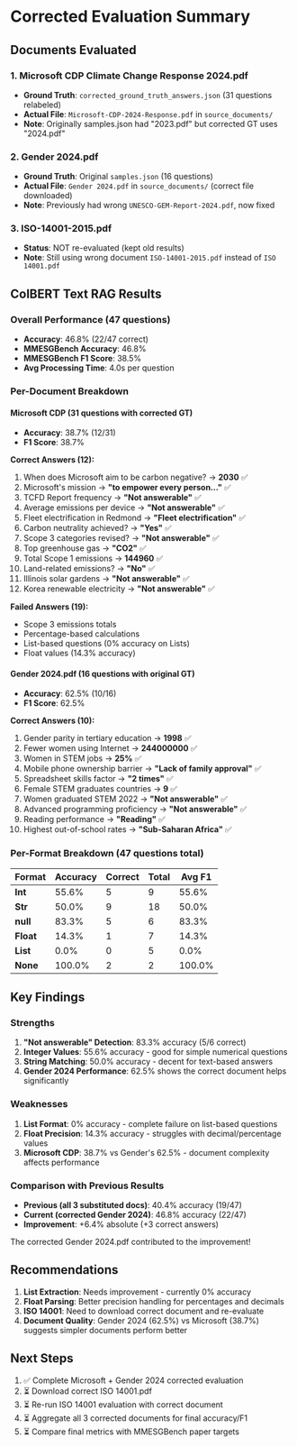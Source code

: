 # Corrected Evaluation Summary

## Documents Evaluated

### 1. Microsoft CDP Climate Change Response 2024.pdf
- **Ground Truth**: `corrected_ground_truth_answers.json` (31 questions relabeled)
- **Actual File**: `Microsoft-CDP-2024-Response.pdf` in `source_documents/`
- **Note**: Originally samples.json had "2023.pdf" but corrected GT uses "2024.pdf"

### 2. Gender 2024.pdf
- **Ground Truth**: Original `samples.json` (16 questions)
- **Actual File**: `Gender 2024.pdf` in `source_documents/` (correct file downloaded)
- **Note**: Previously had wrong `UNESCO-GEM-Report-2024.pdf`, now fixed

### 3. ISO-14001-2015.pdf
- **Status**: NOT re-evaluated (kept old results)
- **Note**: Still using wrong document `ISO-14001-2015.pdf` instead of `ISO 14001.pdf`

## ColBERT Text RAG Results

### Overall Performance (47 questions)
- **Accuracy**: 46.8% (22/47 correct)
- **MMESGBench Accuracy**: 46.8%
- **MMESGBench F1 Score**: 38.5%
- **Avg Processing Time**: 4.0s per question

### Per-Document Breakdown

#### Microsoft CDP (31 questions with corrected GT)
- **Accuracy**: 38.7% (12/31)
- **F1 Score**: 38.7%

**Correct Answers (12):**
1. When does Microsoft aim to be carbon negative? → **2030** ✅
2. Microsoft's mission → **"to empower every person..."** ✅
3. TCFD Report frequency → **"Not answerable"** ✅
4. Average emissions per device → **"Not answerable"** ✅
5. Fleet electrification in Redmond → **"Fleet electrification"** ✅
6. Carbon neutrality achieved? → **"Yes"** ✅
7. Scope 3 categories revised? → **"Not answerable"** ✅
8. Top greenhouse gas → **"CO2"** ✅
9. Total Scope 1 emissions → **144960** ✅
10. Land-related emissions? → **"No"** ✅
11. Illinois solar gardens → **"Not answerable"** ✅
12. Korea renewable electricity → **"Not answerable"** ✅

**Failed Answers (19):**
- Scope 3 emissions totals
- Percentage-based calculations
- List-based questions (0% accuracy on Lists)
- Float values (14.3% accuracy)

#### Gender 2024.pdf (16 questions with original GT)
- **Accuracy**: 62.5% (10/16)
- **F1 Score**: 62.5%

**Correct Answers (10):**
1. Gender parity in tertiary education → **1998** ✅
2. Fewer women using Internet → **244000000** ✅
3. Women in STEM jobs → **25%** ✅
4. Mobile phone ownership barrier → **"Lack of family approval"** ✅
5. Spreadsheet skills factor → **"2 times"** ✅
6. Female STEM graduates countries → **9** ✅
7. Women graduated STEM 2022 → **"Not answerable"** ✅
8. Advanced programming proficiency → **"Not answerable"** ✅
9. Reading performance → **"Reading"** ✅
10. Highest out-of-school rates → **"Sub-Saharan Africa"** ✅

### Per-Format Breakdown (47 questions total)

| Format | Accuracy | Correct | Total | Avg F1 |
|--------|----------|---------|-------|--------|
| **Int** | 55.6% | 5 | 9 | 55.6% |
| **Str** | 50.0% | 9 | 18 | 50.0% |
| **null** | 83.3% | 5 | 6 | 83.3% |
| **Float** | 14.3% | 1 | 7 | 14.3% |
| **List** | 0.0% | 0 | 5 | 0.0% |
| **None** | 100.0% | 2 | 2 | 100.0% |

## Key Findings

### Strengths
1. **"Not answerable" Detection**: 83.3% accuracy (5/6 correct)
2. **Integer Values**: 55.6% accuracy - good for simple numerical questions
3. **String Matching**: 50.0% accuracy - decent for text-based answers
4. **Gender 2024 Performance**: 62.5% shows the correct document helps significantly

### Weaknesses
1. **List Format**: 0% accuracy - complete failure on list-based questions
2. **Float Precision**: 14.3% accuracy - struggles with decimal/percentage values
3. **Microsoft CDP**: 38.7% vs Gender's 62.5% - document complexity affects performance

### Comparison with Previous Results
- **Previous (all 3 substituted docs)**: 40.4% accuracy (19/47)
- **Current (corrected Gender 2024)**: 46.8% accuracy (22/47)
- **Improvement**: +6.4% absolute (+3 correct answers)

The corrected Gender 2024.pdf contributed to the improvement!

## Recommendations

1. **List Extraction**: Needs improvement - currently 0% accuracy
2. **Float Parsing**: Better precision handling for percentages and decimals
3. **ISO 14001**: Need to download correct document and re-evaluate
4. **Document Quality**: Gender 2024 (62.5%) vs Microsoft (38.7%) suggests simpler documents perform better

## Next Steps

1. ✅ Complete Microsoft + Gender 2024 corrected evaluation
2. ⏳ Download correct ISO 14001.pdf
3. ⏳ Re-run ISO 14001 evaluation with correct document
4. ⏳ Aggregate all 3 corrected documents for final accuracy/F1
5. ⏳ Compare final metrics with MMESGBench paper targets
